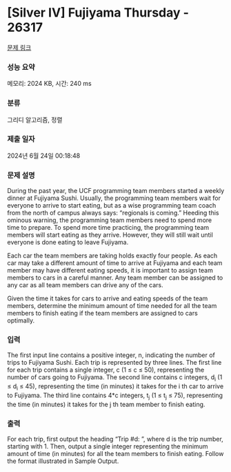 # [Silver IV] Fujiyama Thursday - 26317 

[문제 링크](https://www.acmicpc.net/problem/26317) 

### 성능 요약

메모리: 2024 KB, 시간: 240 ms

### 분류

그리디 알고리즘, 정렬

### 제출 일자

2024년 6월 24일 00:18:48

### 문제 설명

<p>During the past year, the UCF programming team members started a weekly dinner at Fujiyama Sushi. Usually, the programming team members wait for everyone to arrive to start eating, but as a wise programming team coach from the north of campus always says: “regionals is coming.” Heeding this ominous warning, the programming team members need to spend more time to prepare. To spend more time practicing, the programming team members will start eating as they arrive. However, they will still wait until everyone is done eating to leave Fujiyama.</p>

<p>Each car the team members are taking holds exactly four people. As each car may take a different amount of time to arrive at Fujiyama and each team member may have different eating speeds, it is important to assign team members to cars in a careful manner. Any team member can be assigned to any car as all team members can drive any of the cars.</p>

<p>Given the time it takes for cars to arrive and eating speeds of the team members, determine the minimum amount of time needed for all the team members to finish eating if the team members are assigned to cars optimally.</p>

### 입력 

 <p>The first input line contains a positive integer, n, indicating the number of trips to Fujiyama Sushi. Each trip is represented by three lines. The first line for each trip contains a single integer, c (1 ≤ c ≤ 50), representing the number of cars going to Fujiyama. The second line contains c integers, d<sub>i</sub> (1 ≤ d<sub>i</sub> ≤ 45), representing the time (in minutes) it takes for the i th car to arrive to Fujiyama. The third line contains 4*c integers, t<sub>j</sub> (1 ≤ t<sub>j</sub> ≤ 75), representing the time (in minutes) it takes for the j th team member to finish eating.</p>

### 출력 

 <p>For each trip, first output the heading “Trip #d: ”, where d is the trip number, starting with 1. Then, output a single integer representing the minimum amount of time (in minutes) for all the team members to finish eating. Follow the format illustrated in Sample Output.</p>

